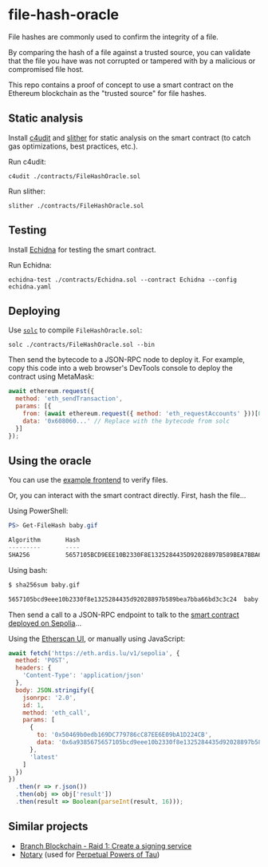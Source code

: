 # file-hash-oracle

File hashes are commonly used to confirm the integrity of a file.

By comparing the hash of a file against a trusted source, you can validate that the file you have was not corrupted or tampered with by a malicious or compromised file host.

This repo contains a proof of concept to use a smart contract on the Ethereum blockchain as the "trusted source" for file hashes.

## Static analysis

Install [c4udit](https://github.com/byterocket/c4udit) and [slither](https://github.com/crytic/slither) for static analysis on the smart contract (to catch gas optimizations, best practices, etc.).

Run c4udit:

```
c4udit ./contracts/FileHashOracle.sol
```

Run slither:

```
slither ./contracts/FileHashOracle.sol 
```

## Testing

Install [Echidna](https://github.com/crytic/echidna) for testing the smart contract.

Run Echidna:

```
echidna-test ./contracts/Echidna.sol --contract Echidna --config echidna.yaml
```

## Deploying

Use [`solc`](https://docs.soliditylang.org/en/latest/installing-solidity.html) to compile `FileHashOracle.sol`:

```
solc ./contracts/FileHashOracle.sol --bin
```

Then send the bytecode to a JSON-RPC node to deploy it. For example, copy this code into a web browser's DevTools console to deploy the contract using MetaMask:

```javascript
await ethereum.request({
  method: 'eth_sendTransaction',
  params: [{
    from: (await ethereum.request({ method: 'eth_requestAccounts' }))[0], // Your currently active address
    data: '0x608060...' // Replace with the bytecode from solc
  }]
});
```

## Using the oracle

You can use the [example frontend](https://filehashoracle.ardis.lu/) to verify files.

Or, you can interact with the smart contract directly. First, hash the file...

Using PowerShell:

```powershell
PS> Get-FileHash baby.gif

Algorithm       Hash                                                                   Path
---------       ----                                                                   ----
SHA256          5657105BCD9EEE10B2330F8E1325284435D92028897B589BEA7BBA66BD3C3C24       baby.gif
```

Using bash:

```bash
$ sha256sum baby.gif

5657105bcd9eee10b2330f8e1325284435d92028897b589bea7bba66bd3c3c24  baby.gif
```

Then send a call to a JSON-RPC endpoint to talk to the [smart contract deployed on Sepolia](https://sepolia.etherscan.io/address/0x50469b0edb169DC779786cC87EE6E09bA1D224CB)...

Using the [Etherscan UI](https://sepolia.etherscan.io/address/0x50469b0edb169DC779786cC87EE6E09bA1D224CB#readContract), or manually using JavaScript:

```javascript
await fetch('https://eth.ardis.lu/v1/sepolia', {
  method: 'POST',
  headers: {
    'Content-Type': 'application/json'
  },
  body: JSON.stringify({
    jsonrpc: '2.0',
    id: 1,
    method: 'eth_call',
    params: [
      {
        to: '0x50469b0edb169DC779786cC87EE6E09bA1D224CB',
        data: '0x6a9385675657105bcd9eee10b2330f8e1325284435d92028897b589bea7bba66bd3c3c24' // 6a938567 = function byte signature for isValid(bytes32)
      },
      'latest'
    ]
  })
})
  .then(r => r.json())
  .then(obj => obj['result'])
  .then(result => Boolean(parseInt(result, 16)));
```

## Similar projects

- [Branch Blockchain - Raid 1: Create a signing service](https://github.com/01-edu/Branch-Blockchain/)
- [Notary](https://etherscan.io/address/0x62700146f115fe08ca37be4a3a91935b28dfbc08#code) (used for [Perpetual Powers of Tau](https://github.com/privacy-scaling-explorations/perpetualpowersoftau))

